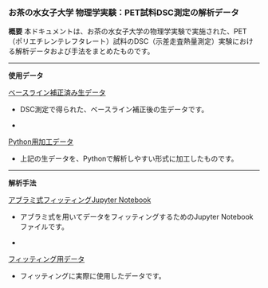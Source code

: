 ### **お茶の水女子大学 物理学実験：PET試料DSC測定の解析データ**

**概要**
本ドキュメントは、お茶の水女子大学の物理学実験で実施された、PET（ポリエチレンテレフタレート）試料のDSC（示差走査熱量測定）実験における解析データおよび手法をまとめたものです。

---

**使用データ**

[ベースライン補正済み生データ](https://github.com/kyoka1013/-DSC-/blob/main/2025-06-30%20PET%20DSC-60%EF%BD%9E%E8%A3%9C%E6%AD%A3.csv)
  * DSC測定で得られた、ベースライン補正後の生データです。

  * 
[Python用加工データ](https://github.com/kyoka1013/-DSC-/blob/main/PET2.csv)
  * 上記の生データを、Pythonで解析しやすい形式に加工したものです。

---

**解析手法**

[アブラミ式フィッティングJupyter Notebook](https://github.com/kyoka1013/-DSC-/blob/main/ana.ipynb)
  * アブラミ式を用いてデータをフィッティングするためのJupyter Notebookファイルです。

  * 
[フィッティング用データ](https://github.com/kyoka1013/-DSC-/blob/main/df_trimmed_output.csv)
  * フィッティングに実際に使用したデータです。
